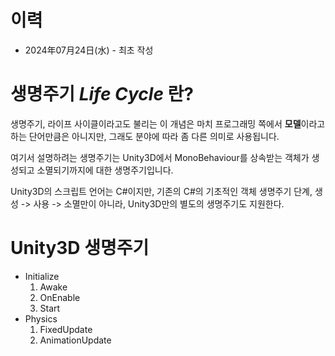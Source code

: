 # 이력
- 2024年07月24日(水) - 최초 작성

# 생명주기 _Life Cycle_ 란?
생명주기, 라이프 사이클이라고도 불리는 이 개념은 마치 프로그래밍 쪽에서 **모델**이라고 하는 단어만큼은 아니지만, 그래도 분야에 따라 좀 다른 의미로 사용됩니다.

여기서 설명하려는 생명주기는 Unity3D에서 MonoBehaviour를 상속받는 객체가 생성되고 소멸되기까지에 대한 생명주기입니다.

Unity3D의 스크립트 언어는 C#이지만, 기존의 C#의 기초적인 객체 생명주기 단계, 생성 -> 사용 -> 소멸만이 아니라, Unity3D만의 별도의 생명주기도 지원한다.

# Unity3D 생명주기
- Initialize
    1. Awake
    2. OnEnable
    4. Start
- Physics
    1. FixedUpdate
    2. AnimationUpdate
    

